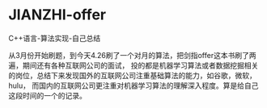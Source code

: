 # JIANZHI-offer
C++语言-算法实现-自己总结

从3月份开始刷题，到今天4.26刷了一个对月的算法，把剑指offer这本书刷了两遍，期间还有各种互联网公司的面试，
投的都是机器学习算法或者数据挖掘相关的岗位，总结下来发现国外的互联网公司注重基础算法的能力，如谷歌，微软，hulu，
而国内的互联网公司更注重对机器学习算法的理解深入程度。算是给自己这段时间的一个的记录。
